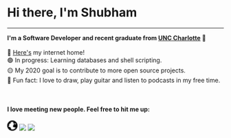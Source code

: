# Hi there, I'm Shubham 

---

<b>I'm a Software Developer and recent graduate from [UNC Charlotte][uncc] 🤙 </b>  <br>  
🏡 [Here's][website] my internet home!<br>🟢 In progress: Learning databases and shell scripting.<br>🟡 My 2020 goal is to contribute to more open source projects.<br>🎨 Fun fact: I love to draw, play guitar and listen to podcasts in my free time.  
 
 
 <br>
 
 
#### I love meeting new people. Feel free to hit me up:  
[<img width="24px" src="https://raw.githubusercontent.com/iconic/open-iconic/master/svg/globe.svg"/>][website]
[<img width="24px" src="https://cdn.jsdelivr.net/npm/simple-icons@v3/icons/twitter.svg" />][twitter]
[<img width="24px" src="https://cdn.jsdelivr.net/npm/simple-icons@v3/icons/linkedin.svg" />][linkedin]
<br />








[website]: https://thatshubham.com/
[twitter]: https://twitter.com/ecstaticdonut
[instagram]: https://instagram.com/thatshubham
[linkedin]: https://linkedin.com/in/thatshubham
[uncc]: https://www.uncc.edu/
